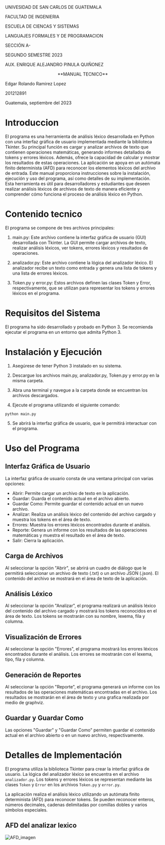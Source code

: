 UNIVESIDAD DE SAN CARLOS DE GUATEMALA

FACULTAD DE INGENIERIA

ESCUELA DE CIENCAS Y SISTEMAS

LANGUAJES FORMALES Y DE PROGRAMACION

SECCIÓN A-

SEGUNDO SEMESTRE 2023

AUX. ENRIQUE ALEJANDRO PINULA QUIÑONEZ




<p align="center"> **MANUAL TECNICO** </p>



Edgar Rolando Ramirez Lopez

201212891

Guatemala, septiembre del 2023


# Introduccion

El programa es una herramienta de análisis léxico desarrollada en Python con una interfaz gráfica de usuario implementada mediante la biblioteca Tkinter. Su principal función es cargar y analizar archivos de texto que contienen operaciones matemáticas, generando informes detallados de tokens y errores léxicos. Además, ofrece la capacidad de calcular y mostrar los resultados de estas operaciones. La aplicación se apoya en un autómata finito determinista (AFD) para reconocer los elementos léxicos del archivo de entrada. Este manual proporciona instrucciones sobre la instalación, ejecución y uso del programa, así como detalles de su implementación. Esta herramienta es útil para desarrolladores y estudiantes que deseen realizar análisis léxicos de archivos de texto de manera eficiente y comprender cómo funciona el proceso de análisis léxico en Python.

#	Contenido tecnico
El programa se compone de tres archivos principales:

1. main.py: Este archivo contiene la interfaz gráfica de usuario (GUI) desarrollada con Tkinter. La GUI permite cargar archivos de texto, realizar análisis léxicos, ver tokens, errores léxicos y resultados de operaciones.

2. analizador.py: Este archivo contiene la lógica del analizador léxico. El analizador recibe un texto como entrada y genera una lista de tokens y una lista de errores léxicos.

3. Token.py y error.py: Estos archivos definen las clases Token y Error, respectivamente, que se utilizan para representar los tokens y errores léxicos en el programa.

#   Requisitos del Sistema
El programa ha sido desarrollado y probado en Python 3. Se recomienda ejecutar el programa en un entorno que admita Python 3.

#   Instalación y Ejecución
1. Asegúrese de tener Python 3 instalado en su sistema.

2. Descargue los archivos main.py, analizador.py, Token.py y error.py en la misma carpeta.

3. Abra una terminal y navegue a la carpeta donde se encuentran los archivos descargados.

4. Ejecute el programa utilizando el siguiente comando:
```
python main.py
```

5. Se abrirá la interfaz gráfica de usuario, que le permitirá interactuar con el programa.


# Uso del Programa
## Interfaz Gráfica de Usuario
La interfaz gráfica de usuario consta de una ventana principal con varias opciones:

- Abrir: Permite cargar un archivo de texto en la aplicación.
- Guardar: Guarda el contenido actual en el archivo abierto.
- Guardar Como: Permite guardar el contenido actual en un nuevo archivo.
- Analizar: Realiza un análisis léxico del contenido del archivo cargado y muestra los tokens en el área de texto.
- Errores: Muestra los errores léxicos encontrados durante el análisis.
- Reporte: Genera un informe con los resultados de las operaciones matemáticas y muestra el resultado en el área de texto.
- Salir: Cierra la aplicación.

## Carga de Archivos
Al seleccionar la opción "Abrir", se abrirá un cuadro de diálogo que le permitirá seleccionar un archivo de texto (.txt) o un archivo JSON (.json). El contenido del archivo se mostrará en el área de texto de la aplicación.

## Análisis Léxico
Al seleccionar la opción "Analizar", el programa realizará un análisis léxico del contenido del archivo cargado y mostrará los tokens reconocidos en el área de texto. Los tokens se mostrarán con su nombre, lexema, fila y columna.

## Visualización de Errores
Al seleccionar la opción "Errores", el programa mostrará los errores léxicos encontrados durante el análisis. Los errores se mostrarán con el lexema, tipo, fila y columna.

## Generación de Reportes
Al seleccionar la opción "Reporte", el programa generará un informe con los resultados de las operaciones matemáticas encontradas en el archivo. Los resultados se mostrarán en el área de texto y una grafica realizada por medio de graphviz.

## Guardar y Guardar Como
Las opciones "Guardar" y "Guardar Como" permiten guardar el contenido actual en el archivo abierto o en un nuevo archivo, respectivamente.

# Detalles de Implementación
El programa utiliza la biblioteca Tkinter para crear la interfaz gráfica de usuario. La lógica del analizador léxico se encuentra en el archivo `analizador.py`. Los tokens y errores léxicos se representan mediante las clases `Token` y `Error` en los archivos `Token.py` y `error.py`.

La aplicación realiza el análisis léxico utilizando un autómata finito determinista (AFD) para reconocer tokens. Se pueden reconocer enteros, números decimales, cadenas delimitadas por comillas dobles y varios símbolos especiales.

## AFD del analizar lexico

![AFD_imagen](/assets/images/AFD.png)